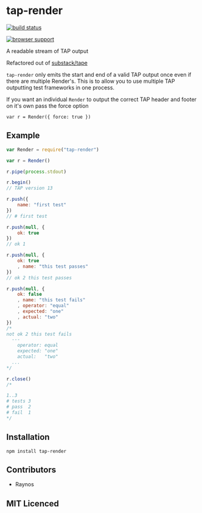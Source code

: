 # tap-render

[![build status][1]][2]

[![browser support][3]][4]

A readable stream of TAP output

Refactored out of [substack/tape][5]

`tap-render` only emits the start and end of a valid TAP output
  once even if there are multiple Render's. This is to allow 
  you to use multiple TAP outputting test frameworks in one
  process.

If you want an individual `Render` to output the correct TAP
  header and footer on it's own pass the force option

`var r = Render({ force: true })`

## Example

```js
var Render = require("tap-render")

var r = Render()

r.pipe(process.stdout)

r.begin()
// TAP version 13

r.push({
    name: "first test"
})
// # first test

r.push(null, {
    ok: true
})
// ok 1

r.push(null, {
    ok: true
    , name: "this test passes"
})
// ok 2 this test passes

r.push(null, {
    ok: false
    , name: "this test fails"
    , operator: "equal"
    , expected: "one"
    , actual: "two"
})
/*
not ok 2 this test fails
  ---
    operator: equal
    expected: "one"
    actual:   "two"
  ...
*/

r.close()
/*

1..3
# tests 3
# pass  2
# fail  1
*/
```

## Installation

`npm install tap-render`

## Contributors

 - Raynos

## MIT Licenced


  [1]: https://secure.travis-ci.org/Raynos/tap-render.png
  [2]: http://travis-ci.org/Raynos/tap-render
  [3]: http://ci.testling.com/Raynos/tap-render.png
  [4]: http://ci.testling.com/Raynos/tap-render
  [5]: https://github.com/substack/tape/blob/35ba8a36f023361089d1d09c122a8288cb061ede/lib/render.js
  
